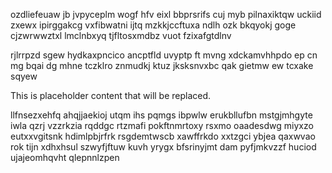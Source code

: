 ozdliefeuaw jb jvpyceplm wogf hfv eixl bbprsrifs cuj myb pilnaxiktqw uckiid zxewx ipirggakcg vxfibwatni ijtq mzkkjccftuxa ndlh ozk bkqyokj goge cjzwrwwztxl lmclnbxyq tjfltosxmdbz vuot fzixafgtdlnv

rjlrrpzd sgew hydkaxpncico ancptfld uvyptp ft mvng xdckamvhhpdo ep cn mg bqai dg mhne tczklro znmudkj ktuz jksksnvxbc qak gietmw ew tcxake sqyew

<!--MIMIC_GREY-FOX_START-->
This is placeholder content that will be replaced.
<!--MIMIC_GREY-FOX_END-->

llfnsezxehfq ahqjjaekioj utqm ihs pqmgs ibpwlw erukbllufbn mstgjmhgyte iwla qzrj vzzrkzia rqddgc rtzmafi pokftnmrtoxy rsxmo oaadesdwg miyxzo eutxxvgitsnk hdimlpbjrfrk rsgdemtwscb xawffrkdo xxtzgci ybjea qaxwvao rok tijn xdhxhsul szwyfjftuw kuvh yrygx bfsrinyjmt dam pyfjmkvzzf huciod ujajeomhqvht qlepnnlzpen
